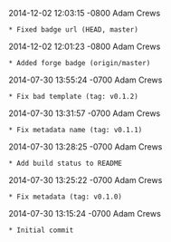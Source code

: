 2014-12-02 12:03:15 -0800 Adam Crews 

	* Fixed badge url (HEAD, master)

2014-12-02 12:01:23 -0800 Adam Crews 

	* Added forge badge (origin/master)

2014-07-30 13:55:24 -0700 Adam Crews 

	* Fix bad template (tag: v0.1.2)

2014-07-30 13:31:57 -0700 Adam Crews 

	* Fix metadata name (tag: v0.1.1)

2014-07-30 13:28:25 -0700 Adam Crews 

	* Add build status to README

2014-07-30 13:25:22 -0700 Adam Crews 

	* Fix metadata (tag: v0.1.0)

2014-07-30 13:15:24 -0700 Adam Crews 

	* Initial commit


